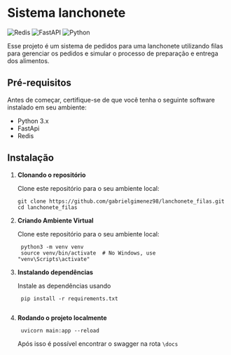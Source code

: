 # Sistema lanchonete

![Redis](https://img.shields.io/badge/redis-%23DD0031.svg?style=for-the-badge&logo=redis&logoColor=white)
![FastAPI](https://img.shields.io/badge/FastAPI-005571?style=for-the-badge&logo=fastapi)
![Python](https://img.shields.io/badge/python-3670A0?style=for-the-badge&logo=python&logoColor=ffdd54)

Esse projeto é um sistema de pedidos para uma lanchonete utilizando filas para gerenciar os pedidos e simular o processo de preparação e entrega dos alimentos.

## Pré-requisitos

Antes de começar, certifique-se de que você tenha o seguinte software instalado em seu ambiente:

- Python 3.x
- FastApi
- Redis

## Instalação

1. **Clonando o repositório**

   Clone este repositório para o seu ambiente local:

   ```
   git clone https://github.com/gabrielgimenez98/lanchonete_filas.git
   cd lanchonete_filas

2. **Criando Ambiente Virtual**

   Clone este repositório para o seu ambiente local:

   ```
    python3 -m venv venv
    source venv/bin/activate  # No Windows, use "venv\Scripts\activate"

3. **Instalando dependências**

   Instale as dependências usando

   ```
    pip install -r requirements.txt
    
4. **Rodando o projeto localmente**

   ```
    uvicorn main:app --reload
    ```

    Após isso é possível encontrar o swagger na rota ```\docs```

